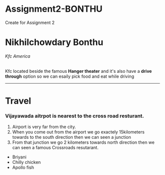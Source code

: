 # Assignment2-BONTHU
Create for Assignment 2

# Nikhilchowdary Bonthu
###### Kfc America
Kfc located beside the famous **Hanger theater** and it's also have a **drive through** option so we can esaily pick food and  eat while driving
***
# Travel
### Vijayawada aitrpot is nearest to the cross road resturant.

1. Airport is very far from the city.
2. When you come out from the airport we go exactely 15kilometers towards to the south direction then we can seen a junction
3. From that junction we go 2 kilometers towards north direction then we can seen a famous Crossroads resutarant.

* Briyani
* Chilly chicken
* Apollo fish
